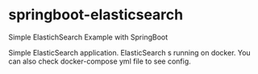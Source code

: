 # springboot-elasticsearch
Simple ElastichSearch Example with SpringBoot

Simple ElasticSearch application. ElasticSearch s running on docker. You can also  check  docker-compose yml file to see config.

